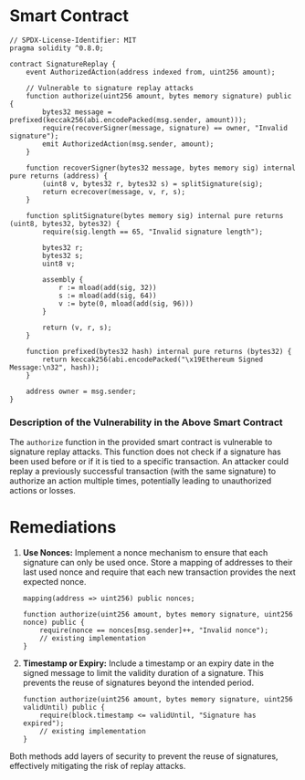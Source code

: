 # Smart Contract

```solidity
// SPDX-License-Identifier: MIT
pragma solidity ^0.8.0;

contract SignatureReplay {
    event AuthorizedAction(address indexed from, uint256 amount);

    // Vulnerable to signature replay attacks
    function authorize(uint256 amount, bytes memory signature) public {
        bytes32 message = prefixed(keccak256(abi.encodePacked(msg.sender, amount)));
        require(recoverSigner(message, signature) == owner, "Invalid signature");
        emit AuthorizedAction(msg.sender, amount);
    }

    function recoverSigner(bytes32 message, bytes memory sig) internal pure returns (address) {
        (uint8 v, bytes32 r, bytes32 s) = splitSignature(sig);
        return ecrecover(message, v, r, s);
    }

    function splitSignature(bytes memory sig) internal pure returns (uint8, bytes32, bytes32) {
        require(sig.length == 65, "Invalid signature length");

        bytes32 r;
        bytes32 s;
        uint8 v;

        assembly {
            r := mload(add(sig, 32))
            s := mload(add(sig, 64))
            v := byte(0, mload(add(sig, 96)))
        }

        return (v, r, s);
    }

    function prefixed(bytes32 hash) internal pure returns (bytes32) {
        return keccak256(abi.encodePacked("\x19Ethereum Signed Message:\n32", hash));
    }

    address owner = msg.sender;
}
```

### Description of the Vulnerability in the Above Smart Contract

The `authorize` function in the provided smart contract is vulnerable to signature replay attacks. This function does not check if a signature has been used before or if it is tied to a specific transaction. An attacker could replay a previously successful transaction (with the same signature) to authorize an action multiple times, potentially leading to unauthorized actions or losses.

# Remediations

1. **Use Nonces:** Implement a nonce mechanism to ensure that each signature can only be used once. Store a mapping of addresses to their last used nonce and require that each new transaction provides the next expected nonce.

    ```solidity
    mapping(address => uint256) public nonces;

    function authorize(uint256 amount, bytes memory signature, uint256 nonce) public {
        require(nonce == nonces[msg.sender]++, "Invalid nonce");
        // existing implementation
    }
    ```

2. **Timestamp or Expiry:** Include a timestamp or an expiry date in the signed message to limit the validity duration of a signature. This prevents the reuse of signatures beyond the intended period.

    ```solidity
    function authorize(uint256 amount, bytes memory signature, uint256 validUntil) public {
        require(block.timestamp <= validUntil, "Signature has expired");
        // existing implementation
    }
    ```

Both methods add layers of security to prevent the reuse of signatures, effectively mitigating the risk of replay attacks.